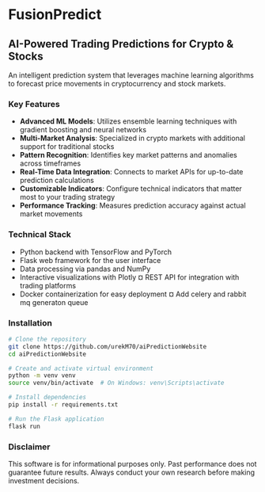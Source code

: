 # FusionPredict

## AI-Powered Trading Predictions for Crypto & Stocks

An intelligent prediction system that leverages machine learning algorithms to forecast price movements in cryptocurrency and stock markets.

### Key Features

- **Advanced ML Models**: Utilizes ensemble learning techniques with gradient boosting and neural networks
- **Multi-Market Analysis**: Specialized in crypto markets with additional support for traditional stocks
- **Pattern Recognition**: Identifies key market patterns and anomalies across timeframes
- **Real-Time Data Integration**: Connects to market APIs for up-to-date prediction calculations
- **Customizable Indicators**: Configure technical indicators that matter most to your trading strategy
- **Performance Tracking**: Measures prediction accuracy against actual market movements

### Technical Stack

- Python backend with TensorFlow and PyTorch
- Flask web framework for the user interface
- Data processing via pandas and NumPy
- Interactive visualizations with Plotly
¤ REST API for integration with trading platforms
- Docker containerization for easy deployment
¤ Add celery and rabbit mq generaton queue

### Installation

```bash
# Clone the repository
git clone https://github.com/urekM70/aiPredictionWebsite
cd aiPredictionWebsite

# Create and activate virtual environment
python -m venv venv
source venv/bin/activate  # On Windows: venv\Scripts\activate

# Install dependencies
pip install -r requirements.txt

# Run the Flask application
flask run
```

### Disclaimer

This software is for informational purposes only. Past performance does not guarantee future results. Always conduct your own research before making investment decisions.

